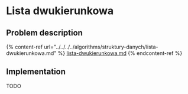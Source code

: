 # Lista dwukierunkowa

## Problem description

{% content-ref url="../../../../algorithms/struktury-danych/lista-dwukierunkowa.md" %}
[lista-dwukierunkowa.md](../../../../algorithms/struktury-danych/lista-dwukierunkowa.md)
{% endcontent-ref %}

## Implementation

TODO
